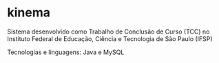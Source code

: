 # kinema

Sistema desenvolvido como Trabalho de Conclusão de Curso (TCC) no Instituto
Federal de Educação, Ciência e Tecnologia de São Paulo (IFSP)

Tecnologias e linguagens: Java e MySQL
